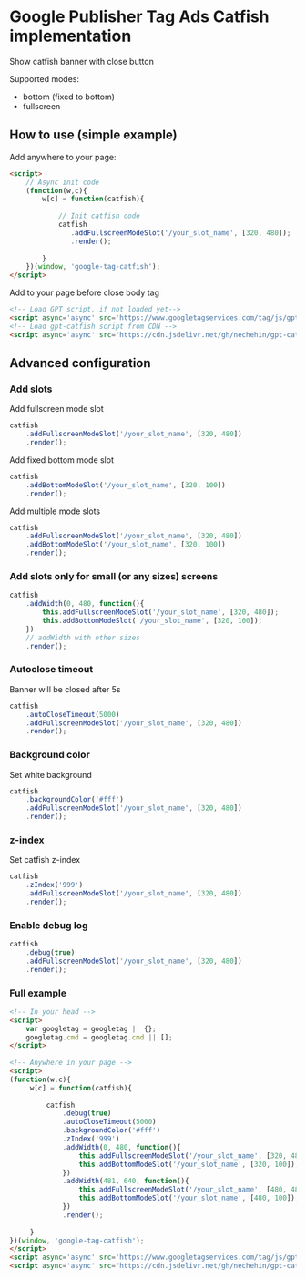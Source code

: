 # Google Publisher Tag Ads Catfish implementation

Show catfish banner with close button

Supported modes:
- bottom (fixed to bottom)
- fullscreen

 ## How to use (simple example)
 
 Add anywhere to your page:
 
 ```html
 <script>
     // Async init code
     (function(w,c){
         w[c] = function(catfish){
             
             // Init catfish code
             catfish
                .addFullscreenModeSlot('/your_slot_name', [320, 480]);
                .render();
                
         }
     })(window, 'google-tag-catfish');
 </script>
  ```
  
Add to your page before close body tag
   
```html
<!-- Load GPT script, if not loaded yet-->
<script async='async' src='https://www.googletagservices.com/tag/js/gpt.js'></script>
<!-- Load gpt-catfish script from CDN -->
<script async='async' src="https://cdn.jsdelivr.net/gh/nechehin/gpt-catfish@latest/googletag-catfish.min.js"></script>
```
   
## Advanced configuration
   
### Add slots
   
Add fullscreen mode slot
```js
catfish
    .addFullscreenModeSlot('/your_slot_name', [320, 480])
    .render();
```

Add fixed bottom mode slot
```js
catfish
    .addBottomModeSlot('/your_slot_name', [320, 100])
    .render();
```
   
Add multiple mode slots
```js
catfish
    .addFullscreenModeSlot('/your_slot_name', [320, 480])
    .addBottomModeSlot('/your_slot_name', [320, 100])
    .render();
```   

### Add slots only for small (or any sizes) screens

```js
catfish
    .addWidth(0, 480, function(){
        this.addFullscreenModeSlot('/your_slot_name', [320, 480]);
        this.addBottomModeSlot('/your_slot_name', [320, 100]);
    })
    // addWidth with other sizes
    .render();
```   

### Autoclose timeout

Banner will be closed after 5s

```js
catfish
    .autoCloseTimeout(5000)
    .addFullscreenModeSlot('/your_slot_name', [320, 480])
    .render();
```

### Background color

Set white background

```js
catfish
    .backgroundColor('#fff')
    .addFullscreenModeSlot('/your_slot_name', [320, 480])
    .render();
```

### z-index

Set catfish z-index

```js
catfish
    .zIndex('999')
    .addFullscreenModeSlot('/your_slot_name', [320, 480])
    .render();
```

### Enable debug log

```js
catfish
    .debug(true)
    .addFullscreenModeSlot('/your_slot_name', [320, 480])
    .render();
```

### Full example

```html
<!-- In your head -->
<script>
    var googletag = googletag || {};
    googletag.cmd = googletag.cmd || [];
</script>
        
<!-- Anywhere in your page -->        
<script>
(function(w,c){
     w[c] = function(catfish){
         
         catfish
             .debug(true)
             .autoCloseTimeout(5000)
             .backgroundColor('#fff')
             .zIndex('999')
             .addWidth(0, 480, function(){
                 this.addFullscreenModeSlot('/your_slot_name', [320, 480]);
                 this.addBottomModeSlot('/your_slot_name', [320, 100]);
             })
             .addWidth(481, 640, function(){
                 this.addFullscreenModeSlot('/your_slot_name', [480, 480]);
                 this.addBottomModeSlot('/your_slot_name', [480, 100]);
             })
             .render();
            
     }
})(window, 'google-tag-catfish');
</script>   
<script async='async' src='https://www.googletagservices.com/tag/js/gpt.js'></script>
<script async='async' src="https://cdn.jsdelivr.net/gh/nechehin/gpt-catfish@latest/googletag-catfish.min.js"></script>
```  
